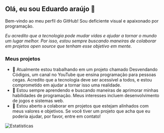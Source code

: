 <h2>Olá, eu sou Eduardo araújo 👋</h2>
<p>Bem-vindo ao meu perfil do GitHub! Sou deficiente visual e apaixonado por programação.</p>
<i>Eu acredito que a tecnologia pode mudar vidas e ajudar a tornar o mundo um lugar melhor. Por isso, estou sempre buscando maneiras de colaborar em projetos open source que tenham esse objetivo em mente.</i>
<h3>Meus projetos</h3>
<ul>
<li>🔭 Atualmente estou trabalhando em um projeto chamado Desvendando Códigos, um canal no YouTube que ensina programação para pessoas cegas. Acredito que a tecnologia deve ser acessível a todos, e estou comprometido em ajudar a tornar isso uma realidade.</li>
<li>🌱 Estou sempre aprendendo e buscando maneiras de aprimorar minhas habilidades de programação. Meus interesses incluem desenvolvimento de jogos e sistemas web.</li>
<li>👯 Estou aberto a colaborar em projetos que estejam alinhados com meus valores e objetivos. Se você tiver um projeto que acha que eu poderia ajudar, por favor, entre em contato!</li>
</ul>

![Estatísticas](https://github-readme-stats.vercel.app/api?username=edu-mx&show_icons=true)

